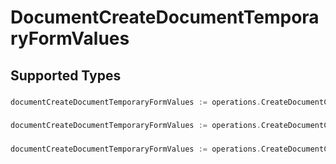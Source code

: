 # DocumentCreateDocumentTemporaryFormValues


## Supported Types

### 

```go
documentCreateDocumentTemporaryFormValues := operations.CreateDocumentCreateDocumentTemporaryFormValuesStr(string{/* values here */})
```

### 

```go
documentCreateDocumentTemporaryFormValues := operations.CreateDocumentCreateDocumentTemporaryFormValuesBoolean(bool{/* values here */})
```

### 

```go
documentCreateDocumentTemporaryFormValues := operations.CreateDocumentCreateDocumentTemporaryFormValuesNumber(float64{/* values here */})
```

